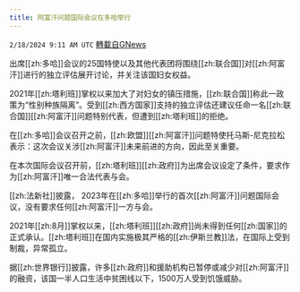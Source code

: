 ```yaml
---
title: 阿富汗问题国际会议在多哈举行
---
```

`2/18/2024 9:11 AM UTC` [轉載自GNews](https://gnews.org/articles/2320079)

出席[[zh:多哈]]会议的25国特使以及其他代表团将围绕[[zh:联合国]]对[[zh:阿富汗]]进行的独立评估展开讨论，并关注该国妇女权益。

2021年[[zh:塔利班]]掌权以来加大了对妇女的镇压措施，[[zh:联合国]]称此一政策为“性别种族隔离”。受到[[zh:西方国家]]支持的独立评估还建议任命一名[[zh:联合国]][[zh:阿富汗]]问题特别代表，但遭到[[zh:塔利班]]的拒绝。

在[[zh:多哈]]会议召开之前，[[zh:欧盟]][[zh:阿富汗]]问题特使托马斯-尼克拉松表示：这次会议关涉[[zh:阿富汗]]未来前进的方向，因此至关重要。

在本次国际会议召开前，[[zh:塔利班]][[zh:政府]]为出席会议设定了条件，要求作为[[zh:阿富汗]]唯一合法代表与会。

[[zh:法新社]]披露， 2023年在[[zh:多哈]]举行的首次[[zh:阿富汗]]问题国际会议，没有要求任何[[zh:阿富汗]]一方与会。

2021年[[zh:8月]]掌权以来，[[zh:塔利班]][[zh:政府]]尚未得到任何[[zh:国家]]的正式承认。[[zh:塔利班]]在国内实施极其严格的[[zh:伊斯兰教]]法，在国际上受到制裁，异常孤立。

据[[zh:世界银行]]披露，许多[[zh:政府]]和援助机构已暂停或减少对[[zh:阿富汗]]的融资，该国一半人口生活中贫困线以下，1500万人受到饥饿威胁。
